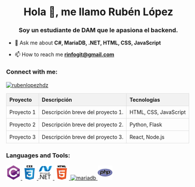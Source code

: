 <h1 align="center">Hola 👋, me llamo Rubén López</h1>
<h3 align="center">Soy un estudiante de DAM que le apasiona el backend.</h3>

- 💬 Ask me about **C#, MariaDB, .NET, HTML, CSS, JavaScript**

- 📫 How to reach me **rinfogit@gmail.com**

<h3 align="left">Connect with me:</h3>
<p align="left">
<a href="https://linkedin.com/in/rubenlopezhdz" target="blank"><img align="center" src="https://raw.githubusercontent.com/rahuldkjain/github-profile-readme-generator/master/src/images/icons/Social/linked-in-alt.svg" alt="rubenlopezhdz" height="30" width="40" /></a>
</p>

<table style="width:100%; border-collapse: collapse;">
  <thead>
    <tr style="background-color: #f2f2f2;">
      <th style="border: 1px solid #dddddd; text-align: left; padding: 8px;">Proyecto</th>
      <th style="border: 1px solid #dddddd; text-align: left; padding: 8px;">Descripción</th>
      <th style="border: 1px solid #dddddd; text-align: left; padding: 8px;">Tecnologías</th>
    </tr>
  </thead>
  <tbody>
    <tr>
      <td style="border: 1px solid #dddddd; padding: 8px;">Proyecto 1</td>
      <td style="border: 1px solid #dddddd; padding: 8px;">Descripción breve del proyecto 1.</td>
      <td style="border: 1px solid #dddddd; padding: 8px;">HTML, CSS, JavaScript</td>
    </tr>
    <tr>
      <td style="border: 1px solid #dddddd; padding: 8px;">Proyecto 2</td>
      <td style="border: 1px solid #dddddd; padding: 8px;">Descripción breve del proyecto 2.</td>
      <td style="border: 1px solid #dddddd; padding: 8px;">Python, Flask</td>
    </tr>
    <tr>
      <td style="border: 1px solid #dddddd; padding: 8px;">Proyecto 3</td>
      <td style="border: 1px solid #dddddd; padding: 8px;">Descripción breve del proyecto 3.</td>
      <td style="border: 1px solid #dddddd; padding: 8px;">React, Node.js</td>
    </tr>
  </tbody>
</table>


<h3 align="left">Languages and Tools:</h3>
<p align="left"> <a href="https://www.w3schools.com/cs/" target="_blank" rel="noreferrer"> <img src="https://raw.githubusercontent.com/devicons/devicon/master/icons/csharp/csharp-original.svg" alt="csharp" width="40" height="40"/> </a> <a href="https://www.w3schools.com/css/" target="_blank" rel="noreferrer"> <img src="https://raw.githubusercontent.com/devicons/devicon/master/icons/css3/css3-original-wordmark.svg" alt="css3" width="40" height="40"/> </a> <a href="https://dotnet.microsoft.com/" target="_blank" rel="noreferrer"> <img src="https://raw.githubusercontent.com/devicons/devicon/master/icons/dot-net/dot-net-original-wordmark.svg" alt="dotnet" width="40" height="40"/> </a> <a href="https://www.w3.org/html/" target="_blank" rel="noreferrer"> <img src="https://raw.githubusercontent.com/devicons/devicon/master/icons/html5/html5-original-wordmark.svg" alt="html5" width="40" height="40"/> </a> <a href="https://mariadb.org/" target="_blank" rel="noreferrer"> <img src="https://www.vectorlogo.zone/logos/mariadb/mariadb-icon.svg" alt="mariadb" width="40" height="40"/> </a> <a href="https://www.php.net" target="_blank" rel="noreferrer"> <img src="https://raw.githubusercontent.com/devicons/devicon/master/icons/php/php-original.svg" alt="php" width="40" height="40"/> </a> </p>
